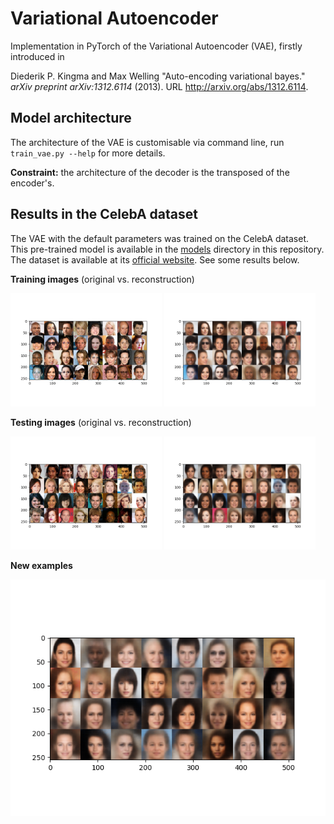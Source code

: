 # Variational Autoencoder
Implementation in PyTorch of the Variational Autoencoder (VAE), firstly introduced in

Diederik P. Kingma and Max Welling "Auto-encoding variational bayes." *arXiv preprint arXiv:1312.6114* (2013). URL http://arxiv.org/abs/1312.6114.

## Model architecture
The architecture of the VAE is customisable via command line, run ``train_vae.py --help`` for more details.

**Constraint:** the architecture of the decoder is the transposed of the encoder's.

## Results in the CelebA dataset
The VAE with the default parameters was trained on the CelebA dataset. This pre-trained model is available in the [models](https://github.com/dpernes/vae/tree/master/models) directory in this repository. The dataset is available at its [official website](http://mmlab.ie.cuhk.edu.hk/projects/CelebA.html). See some results below.

**Training images** (original vs. reconstruction)
<div>
	<img src='imgs/train_orig.png', width="48%">
  <img src='imgs/train_rec.png', width="48%">
</div>

**Testing images** (original vs. reconstruction)
<div>
	<img src='imgs/valid_orig.png', width="48%">
  <img src='imgs/valid_rec.png', width="48%">
</div>

**New examples**
<div>
	<img src='imgs/gen.png', width="100%">
</div>
